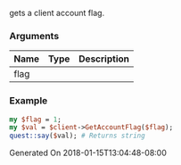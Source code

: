 gets a client account flag.
### Arguments
**Name**|**Type**|**Description**
:---|:---|:---
flag||

### Example

```perl
my $flag = 1;
my $val = $client->GetAccountFlag($flag);
quest::say($val); # Returns string
```


Generated On 2018-01-15T13:04:48-08:00